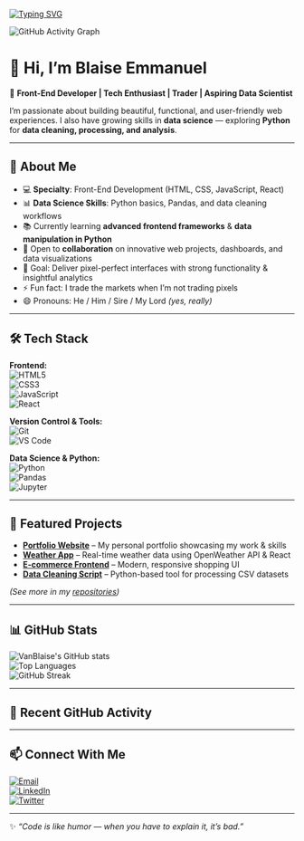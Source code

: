 <!-- Animated Typing Header -->
[![Typing SVG](https://readme-typing-svg.demolab.com?font=Fira+Code&pause=1000&color=38C2FF&width=435&lines=Front-End+Developer;Tech+Enthusiast;Creative+Problem+Solver;Trader+%26+Investor;Aspiring+Data+Scientist)](https://git.io/typing-svg)

<!-- Animated Contribution Graph -->
![GitHub Activity Graph](https://github-readme-activity-graph.vercel.app/graph?username=VanBlaise&bg_color=0d1117&color=38c2ff&line=38c2ff&point=ffffff&area=true&hide_border=true)

# 👋 Hi, I’m Blaise Emmanuel

🚀 **Front-End Developer | Tech Enthusiast | Trader | Aspiring Data Scientist**  

I’m passionate about building beautiful, functional, and user-friendly web experiences. I also have growing skills in **data science** — exploring **Python** for **data cleaning, processing, and analysis**.

---

## 🌟 About Me  
- 💻 **Specialty**: Front-End Development (HTML, CSS, JavaScript, React)  
- 📊 **Data Science Skills**: Python basics, Pandas, and data cleaning workflows  
- 📚 Currently learning **advanced frontend frameworks** & **data manipulation in Python**  
- 🤝 Open to **collaboration** on innovative web projects, dashboards, and data visualizations  
- 🎯 Goal: Deliver pixel-perfect interfaces with strong functionality & insightful analytics  
- ⚡ Fun fact: I trade the markets when I’m not trading pixels  
- 😄 Pronouns: He / Him / Sire / My Lord *(yes, really)*  

---

## 🛠️ Tech Stack  
**Frontend:**  
![HTML5](https://img.shields.io/badge/HTML5-E34F26?style=for-the-badge&logo=html5&logoColor=white)  
![CSS3](https://img.shields.io/badge/CSS3-1572B6?style=for-the-badge&logo=css3&logoColor=white)  
![JavaScript](https://img.shields.io/badge/JavaScript-F7DF1E?style=for-the-badge&logo=javascript&logoColor=black)  
![React](https://img.shields.io/badge/React-20232A?style=for-the-badge&logo=react&logoColor=61DAFB)  

**Version Control & Tools:**  
![Git](https://img.shields.io/badge/Git-F05032?style=for-the-badge&logo=git&logoColor=white)  
![VS Code](https://img.shields.io/badge/VS%20Code-007ACC?style=for-the-badge&logo=visual-studio-code&logoColor=white)  

**Data Science & Python:**  
![Python](https://img.shields.io/badge/Python-3776AB?style=for-the-badge&logo=python&logoColor=white)  
![Pandas](https://img.shields.io/badge/Pandas-150458?style=for-the-badge&logo=pandas&logoColor=white)  
![Jupyter](https://img.shields.io/badge/Jupyter-F37626?style=for-the-badge&logo=jupyter&logoColor=white)  

---

## 📂 Featured Projects  
- **[Portfolio Website](#)** – My personal portfolio showcasing my work & skills  
- **[Weather App](#)** – Real-time weather data using OpenWeather API & React  
- **[E-commerce Frontend](#)** – Modern, responsive shopping UI  
- **[Data Cleaning Script](#)** – Python-based tool for processing CSV datasets  

*(See more in my [repositories](https://github.com/VanBlaise?tab=repositories))*  

---

## 📊 GitHub Stats  

![VanBlaise's GitHub stats](https://github-readme-stats.vercel.app/api?username=VanBlaise&show_icons=true&theme=tokyonight)  
![Top Languages](https://github-readme-stats.vercel.app/api/top-langs/?username=VanBlaise&layout=compact&theme=tokyonight)  
![GitHub Streak](https://streak-stats.demolab.com?user=VanBlaise&theme=tokyonight)  

---

## 🔄 Recent GitHub Activity  
<!--START_SECTION:activity-->
<!-- This section will update automatically with your recent GitHub activity -->
<!--END_SECTION:activity-->

---

## 📫 Connect With Me  
[![Email](https://img.shields.io/badge/Email-vandu.emmanuel%40gmail.com-D14836?style=for-the-badge&logo=gmail&logoColor=white)](mailto:vandu.emmanuel@gmail.com)  
[![LinkedIn](https://img.shields.io/badge/LinkedIn-Blaise%20Emmanuel-0A66C2?style=for-the-badge&logo=linkedin&logoColor=white)](#)  
[![Twitter](https://img.shields.io/badge/Twitter-%40VanBlaise-1DA1F2?style=for-the-badge&logo=twitter&logoColor=white)](#)  

---

✨ *“Code is like humor — when you have to explain it, it’s bad.”*  

